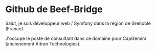 # Github de Beef-Bridge

Salut, je suis développeur web / Symfony dans la région de Grenoble (France).

J'occupe le poste de consultant dans ce domaine pour CapGemini (ancienement Altran Technologies).

